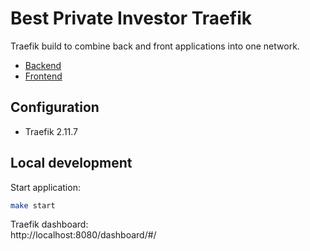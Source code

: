 # Best Private Investor Traefik

Traefik build to combine back and front applications into one network.

- [Backend](https://github.com/dnovikov32/bpi-back)
- [Frontend](https://github.com/dnovikov32/bpi-front)

## Configuration
- Traefik 2.11.7

## Local development

Start application:
```bash
make start
```

Traefik dashboard:   
http://localhost:8080/dashboard/#/
